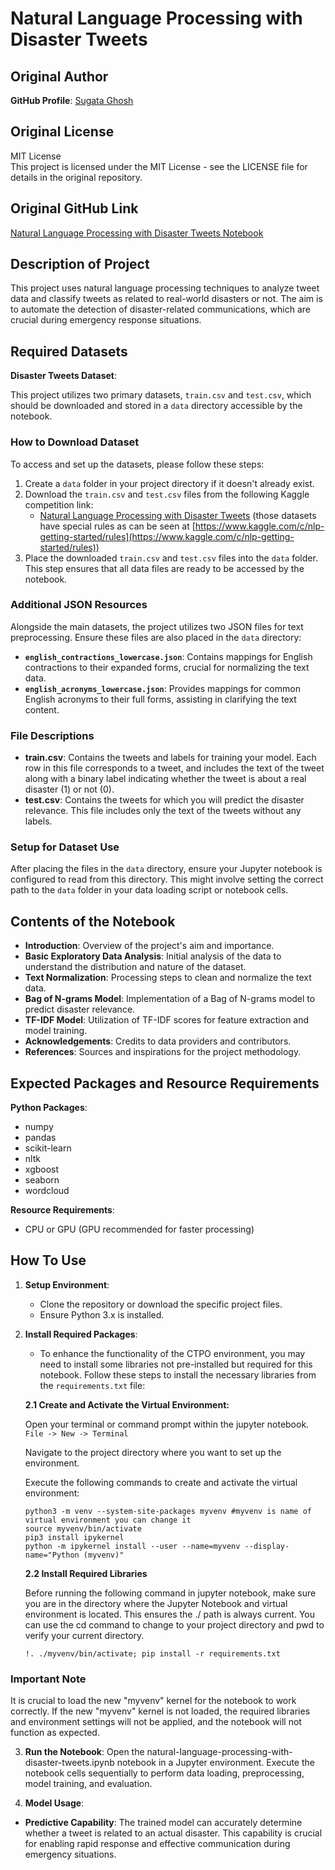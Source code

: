 # Natural Language Processing with Disaster Tweets

## Original Author

**GitHub Profile**: [Sugata Ghosh](https://github.com/sugatagh)

## Original License

MIT License  
This project is licensed under the MIT License - see the LICENSE file for details in the original repository.

## Original GitHub Link

[Natural Language Processing with Disaster Tweets Notebook](https://github.com/sugatagh/Natural-Language-Processing-with-Disaster-Tweets)

## Description of Project

This project uses natural language processing techniques to analyze tweet data and classify tweets as related to real-world disasters or not. The aim is to automate the detection of disaster-related communications, which are crucial during emergency response situations.

## Required Datasets

**Disaster Tweets Dataset**:

This project utilizes two primary datasets, `train.csv` and `test.csv`, which should be downloaded and stored in a `data` directory accessible by the notebook.

### How to Download Dataset
To access and set up the datasets, please follow these steps:

1. Create a `data` folder in your project directory if it doesn't already exist.
2. Download the `train.csv` and `test.csv` files from the following Kaggle competition link:
   - [Natural Language Processing with Disaster Tweets](https://www.kaggle.com/c/nlp-getting-started/data) (those datasets have special rules as can be seen at [https://www.kaggle.com/c/nlp-getting-started/rules](https://www.kaggle.com/c/nlp-getting-started/rules))
3. Place the downloaded `train.csv` and `test.csv` files into the `data` folder. This step ensures that all data files are ready to be accessed by the notebook.

### Additional JSON Resources
Alongside the main datasets, the project utilizes two JSON files for text preprocessing. Ensure these files are also placed in the `data` directory:
- **`english_contractions_lowercase.json`**: Contains mappings for English contractions to their expanded forms, crucial for normalizing the text data.
- **`english_acronyms_lowercase.json`**: Provides mappings for common English acronyms to their full forms, assisting in clarifying the text content.

### File Descriptions
- **train.csv**: Contains the tweets and labels for training your model. Each row in this file corresponds to a tweet, and includes the text of the tweet along with a binary label indicating whether the tweet is about a real disaster (1) or not (0).
- **test.csv**: Contains the tweets for which you will predict the disaster relevance. This file includes only the text of the tweets without any labels.

### Setup for Dataset Use
After placing the files in the `data` directory, ensure your Jupyter notebook is configured to read from this directory. This might involve setting the correct path to the `data` folder in your data loading script or notebook cells.


## Contents of the Notebook

- **Introduction**: Overview of the project's aim and importance.
- **Basic Exploratory Data Analysis**: Initial analysis of the data to understand the distribution and nature of the dataset.
- **Text Normalization**: Processing steps to clean and normalize the text data.
- **Bag of N-grams Model**: Implementation of a Bag of N-grams model to predict disaster relevance.
- **TF-IDF Model**: Utilization of TF-IDF scores for feature extraction and model training.
- **Acknowledgements**: Credits to data providers and contributors.
- **References**: Sources and inspirations for the project methodology.

## Expected Packages and Resource Requirements

**Python Packages**:
- numpy
- pandas
- scikit-learn
- nltk
- xgboost
- seaborn
- wordcloud

**Resource Requirements**:
- CPU or GPU (GPU recommended for faster processing)

## How To Use

1. **Setup Environment**:
   - Clone the repository or download the specific project files.
   - Ensure Python 3.x is installed.

2. **Install Required Packages**:

   - To enhance the functionality of the CTPO environment, you may need to install some libraries not pre-installed but required for this notebook. Follow these steps to install the necessary libraries from the `requirements.txt` file:

   **2.1 Create and Activate the Virtual Environment:**
   
   Open your terminal or command prompt within the jupyter notebook. `File -> New -> Terminal`
   
   Navigate to the project directory where you want to set up the environment.
   
   Execute the following commands to create and activate the virtual environment:
   
   ```
   python3 -m venv --system-site-packages myvenv #myvenv is name of virtual environment you can change it
   source myvenv/bin/activate
   pip3 install ipykernel
   python -m ipykernel install --user --name=myvenv --display-name="Python (myvenv)"
   ```
   **2.2 Install Required Libraries**
   
   Before running the following command in jupyter notebook, make sure you are in the directory where the Jupyter Notebook and virtual environment is located. This ensures the ./ path is always current. You can use the cd command to change to your project directory and pwd to verify your current directory.
   
   ```
   !. ./myvenv/bin/activate; pip install -r requirements.txt
   ```
### Important Note

It is crucial to load the new "myvenv" kernel for the notebook to work correctly. If the new "myvenv" kernel is not loaded, the required libraries and environment settings will not be applied, and the notebook will not function as expected.

3. **Run the Notebook**:
    Open the natural-language-processing-with-disaster-tweets.ipynb notebook in a Jupyter environment.
    Execute the notebook cells sequentially to perform data loading, preprocessing, model training, and evaluation.
   
5. **Model Usage**:
- **Predictive Capability**: The trained model can accurately determine whether a tweet is related to an actual disaster. This capability is crucial for enabling rapid response and effective communication during emergency situations.
